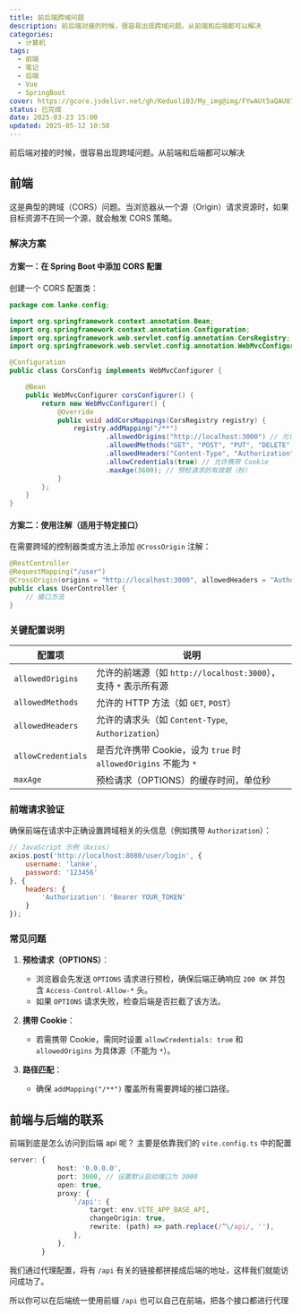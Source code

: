 ```yaml
---
title: 前后端跨域问题
description: 前后端对接的时候，很容易出现跨域问题。从前端和后端都可以解决
categories:
  - 计算机
tags:
  - 前端
  - 笔记
  - 后端
  - Vue
  - SpringBoot
cover: https://gcore.jsdelivr.net/gh/Keduoli03/My_img@img/FYwAUt5aQAU07-a.jpg
status: 已完成
date: 2025-03-23 15:00
updated: 2025-05-12 10:50
---
```

<!--more-->


前后端对接的时候，很容易出现跨域问题。从前端和后端都可以解决

## 前端
这是典型的跨域（CORS）问题。当浏览器从一个源（Origin）请求资源时，如果目标资源不在同一个源，就会触发 CORS 策略。

### 解决方案
#### **方案一：在 Spring Boot 中添加 CORS 配置**
创建一个 CORS 配置类：
```java
package com.lanke.config;

import org.springframework.context.annotation.Bean;
import org.springframework.context.annotation.Configuration;
import org.springframework.web.servlet.config.annotation.CorsRegistry;
import org.springframework.web.servlet.config.annotation.WebMvcConfigurer;

@Configuration
public class CorsConfig implements WebMvcConfigurer {

    @Bean
    public WebMvcConfigurer corsConfigurer() {
        return new WebMvcConfigurer() {
            @Override
            public void addCorsMappings(CorsRegistry registry) {
                registry.addMapping("/**")
                        .allowedOrigins("http://localhost:3000") // 允许的前端源
                        .allowedMethods("GET", "POST", "PUT", "DELETE", "OPTIONS") // 允许的 HTTP 方法
                        .allowedHeaders("Content-Type", "Authorization") // 允许的请求头
                        .allowCredentials(true) // 允许携带 Cookie
                        .maxAge(3600); // 预检请求的有效期（秒）
            }
        };
    }
}
```

#### **方案二：使用注解（适用于特定接口）**
在需要跨域的控制器类或方法上添加 `@CrossOrigin` 注解：
```java
@RestController
@RequestMapping("/user")
@CrossOrigin(origins = "http://localhost:3000", allowedHeaders = "Authorization")
public class UserController {
    // 接口方法
}
```


### **关键配置说明**
| 配置项               | 说明                                                                 |
|----------------------|----------------------------------------------------------------------|
| `allowedOrigins`     | 允许的前端源（如 `http://localhost:3000`），支持 `*` 表示所有源        |
| `allowedMethods`     | 允许的 HTTP 方法（如 `GET`, `POST`）                                 |
| `allowedHeaders`     | 允许的请求头（如 `Content-Type`, `Authorization`）                   |
| `allowCredentials`   | 是否允许携带 Cookie，设为 `true` 时 `allowedOrigins` 不能为 `*`       |
| `maxAge`             | 预检请求（OPTIONS）的缓存时间，单位秒                                |

### 前端请求验证
确保前端在请求中正确设置跨域相关的头信息（例如携带 `Authorization`）：
```javascript
// JavaScript 示例（Axios）
axios.post('http://localhost:8080/user/login', {
    username: 'lanke',
    password: '123456'
}, {
    headers: {
        'Authorization': 'Bearer YOUR_TOKEN'
    }
});
```


### **常见问题**
1. **预检请求（OPTIONS）**：
   - 浏览器会先发送 `OPTIONS` 请求进行预检，确保后端正确响应 `200 OK` 并包含 `Access-Control-Allow-*` 头。
   - 如果 `OPTIONS` 请求失败，检查后端是否拦截了该方法。

2. **携带 Cookie**：
   - 若需携带 Cookie，需同时设置 `allowCredentials: true` 和 `allowedOrigins` 为具体源（不能为 `*`）。

3. **路径匹配**：
   - 确保 `addMapping("/**")` 覆盖所有需要跨域的接口路径。



## 前端与后端的联系
前端到底是怎么访问到后端 api 呢？
主要是依靠我们的 `vite.config.ts` 中的配置
```ts
server: {
            host: '0.0.0.0',
            port: 3000, // 设置默认启动端口为 3000
            open: true,
            proxy: {
                '/api': { 
                    target: env.VITE_APP_BASE_API, 
                    changeOrigin: true,
                    rewrite: (path) => path.replace(/^\/api/, ''), 
                },
            },
        }
```

我们通过代理配置，将有 `/api` 有关的链接都拼接成后端的地址，这样我们就能访问成功了。

所以你可以在后端统一使用前缀 `/api` 也可以自己在前端，把各个接口都进行代理
